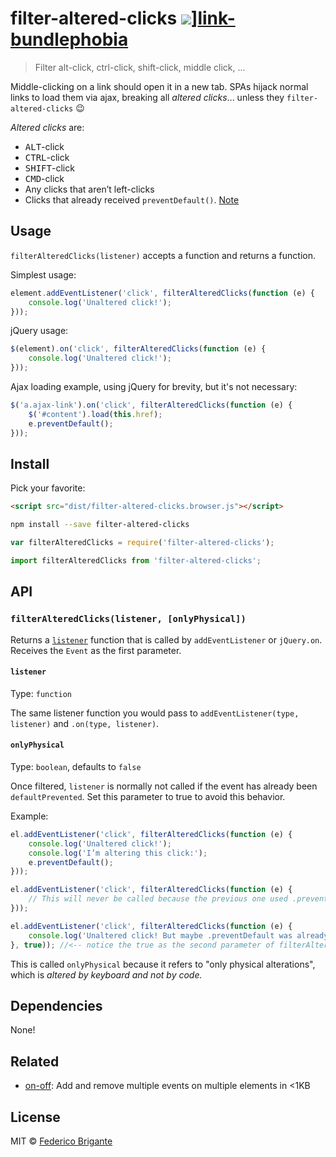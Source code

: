 # filter-altered-clicks ![][badge-gzip]][link-bundlephobia]

[badge-gzip]: https://img.shields.io/bundlephobia/minzip/filter-altered-clicks.svg?label=gzipped
[link-bundlephobia]: https://bundlephobia.com/result?p=filter-altered-clicks

> Filter alt-click, ctrl-click, shift-click, middle click, ...

Middle-clicking on a link should open it in a new tab. SPAs hijack normal links to load them via ajax, breaking all _altered clicks_... unless they `filter-altered-clicks` 😉

_Altered clicks_ are:
- <kbd>ALT</kbd>-click
- <kbd>CTRL</kbd>-click
- <kbd>SHIFT</kbd>-click
- <kbd>CMD</kbd>-click
- Any clicks that aren’t left-clicks
- Clicks that already received `preventDefault()`. [Note](#onlyphysical)

## Usage

`filterAlteredClicks(listener)` accepts a function and returns a function.

Simplest usage:

```js
element.addEventListener('click', filterAlteredClicks(function (e) {
	console.log('Unaltered click!');
}));
```

jQuery usage:

```js
$(element).on('click', filterAlteredClicks(function (e) {
	console.log('Unaltered click!');
}));
```

Ajax loading example, using jQuery for brevity, but it's not necessary:

```js
$('a.ajax-link').on('click', filterAlteredClicks(function (e) {
	$('#content').load(this.href);
	e.preventDefault();
}));
```

## Install

Pick your favorite:

```html
<script src="dist/filter-altered-clicks.browser.js"></script>
```

```sh
npm install --save filter-altered-clicks
```

```js
var filterAlteredClicks = require('filter-altered-clicks');
```

```js
import filterAlteredClicks from 'filter-altered-clicks';
```

## API

### `filterAlteredClicks(listener, [onlyPhysical])`

Returns a [`listener`](https://developer.mozilla.org/en-US/docs/Web/API/EventTarget/addEventListener#Syntax) function that is called by `addEventListener` or `jQuery.on`. Receives the `Event` as the first parameter.

#### `listener`

Type: `function`

The same listener function you would pass to `addEventListener(type, listener)` and `.on(type, listener)`.

#### `onlyPhysical`

Type: `boolean`, defaults to `false`

Once filtered, `listener` is normally not called if the event has already been `defaultPrevented`. Set this parameter to true to avoid this behavior.

Example:

```js
el.addEventListener('click', filterAlteredClicks(function (e) {
	console.log('Unaltered click!');
	console.log('I’m altering this click:');
	e.preventDefault();
}));

el.addEventListener('click', filterAlteredClicks(function (e) {
	// This will never be called because the previous one used .preventDefault
}));

el.addEventListener('click', filterAlteredClicks(function (e) {
	console.log('Unaltered click! But maybe .preventDefault was already called');
}, true)); //<-- notice the true as the second parameter of filterAlteredClicks
```

This is called `onlyPhysical` because it refers to "only physical alterations", which is _altered by keyboard and not by code._

## Dependencies

None!

## Related

* [on-off](https://github.com/fregante/on-off/): Add and remove multiple events on multiple elements in <1KB

## License

MIT © [Federico Brigante](https://fregante.com)
